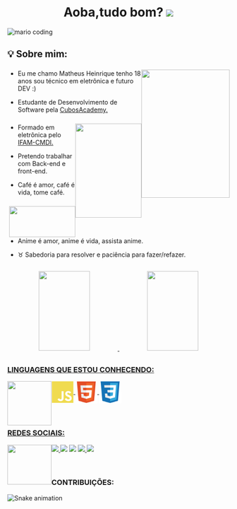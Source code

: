 <h1 align="center" >Aoba,tudo bom?  <img src="https://media.giphy.com/media/hvRJCLFzcasrR4ia7z/giphy.gif" width="30px"></h1>

![mario coding](https://i.imgur.com/1ZvVkDc.gif)

## 💡 Sobre mim:
###  <img align="right" width="200px" height="290px" src="https://user-images.githubusercontent.com/74678483/155821617-e65f9a0c-01a1-4866-abf5-8e1795591e5b.gif">
- Eu me chamo Matheus Heinrique tenho 18 anos sou técnico em eletrônica e futuro DEV :) 

- Estudante de Desenvolvimento de Software pela <a href="https://github.com/cubos-academy">CubosAcademy.</a>
 ###  <img align="right" width="150px" height="213px" src="https://user-images.githubusercontent.com/74678483/159194534-443568cd-2107-4112-8c48-58a0364849a7.gif"> 
- Formado em eletrônica pelo <a href="http://www2.ifam.edu.br/campus/cmdi">IFAM-CMDI.</a>

- Pretendo trabalhar com Back-end e front-end.

- Café é amor, café é vida, tome café.
###  <img align="right" width="150px" height="70px" src="https://i.pinimg.com/originals/4f/2d/a6/4f2da6dfcf48e48a5715c8a13dcc44f1.gif">
- Anime é amor, anime é vida, assista anime.

- ♉ Sabedoria para resolver e paciência para fazer/refazer.

##

<div align="center">

  <a href="https://github.com/K4binho">
  <img width="48%", img height="180em" src="https://github-readme-stats.vercel.app/api?username=K4binho&show_icons=true&theme=midnight-purple&include_all_commits=true&count_private=true"/>
  <img width="48%", img height="180em" src="https://github-readme-stats.vercel.app/api/top-langs/?username=K4binho&layout=compact&langs_count=7&theme=midnight-purple"/>  
   
</div>

##  

###        LINGUAGENS QUE ESTOU CONHECENDO:
 
<div align-items="center">
 
<img align="left" width="100px" height="100px" src="https://network.grupoabril.com.br/wp-content/uploads/sites/4/2016/12/anime-tired.gif">   
  <img align="center" alt="Js" height="50" width="50" src="https://raw.githubusercontent.com/devicons/devicon/master/icons/javascript/javascript-plain.svg">
  <img align="center" alt="HTML" height="50" width="50" src="https://raw.githubusercontent.com/devicons/devicon/master/icons/html5/html5-original.svg">
  <img align="center" alt="CSS" height="50" width="50" src="https://raw.githubusercontent.com/devicons/devicon/master/icons/css3/css3-original.svg">
   <br><br><br>
 
</div>

 
###        REDES SOCIAIS:

<div align-items="center">
      <img align="left" width="100px" height="90px" src="https://c.tenor.com/__Nrx1uRHfQAAAAC/nao-tomori-nao.gif">   
      <a href = "mailto:heinriquem158@gmail.com"><img src="https://img.shields.io/badge/-Gmail-%23333?style=for-the-badge&logo=gmail&logoColor=white" target="_blank">       </a>
      <a href="https://www.linkedin.com/in/matheus-heinrique-888312182/" target="_blank"><img src="https://img.shields.io/badge/-LinkedIn-%230077B5?style=for-the-badge&logo=linkedin&logoColor=white" target="_blank"></a> 
      <a href="https://www.youtube.com/channel/UCr6xsD3VrYNbmq0KLLCXNLg" target="_blank"><img src="https://img.shields.io/badge/YouTube-FF0000?style=for-the-badge&logo=youtube&logoColor=white" target="_blank"></a>
      <a href="https://www.instagram.com/m_heinrique/" target="_blank"><img src="https://img.shields.io/badge/-Instagram-%23E4405F?style=for-the-badge&logo=instagram&logoColor=white" target="_blank">
      </a>
      <a href="https://github.com/K4binho"><img src="https://img.shields.io/badge/-Github-%23333?style=for-the-badge&logo=github&logoColor=white" target="_blank">
      </a>
   <br><br><br>
</div>

###  CONTRIBUIÇÕES:
        
  ![Snake animation](https://github.com/K4binho/K4binho/blob/output/github-contribution-grid-snake.svg)

